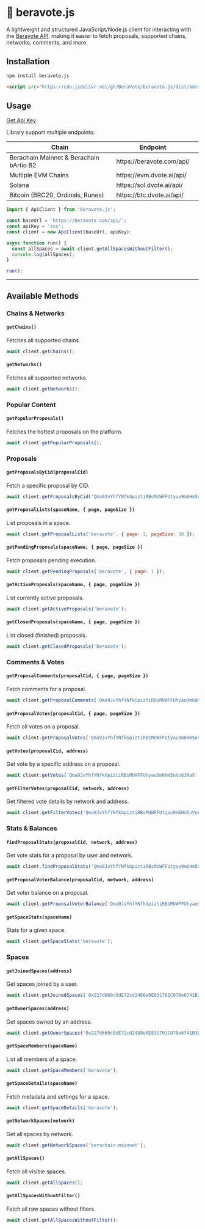 # 🔗 beravote.js

A lightweight and structured JavaScript/Node.js client for interacting with the [Beravote API](https://beravote.gitbook.io/beravote/api-reference/routes), making it easier to fetch proposals, supported chains, networks, comments, and more.

## Installation

```bash
npm install beravote.js
```

```html
<script src="https://cdn.jsdelivr.net/gh/BeraVote/beravote.js/dist/beravote.min.js" integrity="sha384-5dVdSwcJ+Rj6EnGCGJRMWfP6d9qUe6Ly4t7SIjuxBZwQ/ytWbZA0ssqa5Pz01kIg" crossorigin="anonymous"></script>
```

## Usage

[Get Api Key](https://beravote.gitbook.io/beravote/api-reference/api-keys)

Library support multiple endpoints: 

<table><thead><tr><th>Chain</th><th>Endpoint</th><th data-hidden></th></tr></thead><tbody><tr><td>Berachain Mainnet &#x26; Berachain bArtio B2</td><td>https://beravote.com/api/</td><td></td></tr><tr><td>Multiple EVM Chains</td><td>https://evm.dvote.ai/api/</td><td></td></tr><tr><td>Solana</td><td>https://sol.dvote.ai/api/</td><td></td></tr><tr><td>Bitcoin (BRC20, Ordinals, Runes)</td><td>https://btc.dvote.ai/api/</td><td></td></tr></tbody></table>

```js
import { ApiClient } from 'beravote.js';

const baseUrl = 'https://beravote.com/api/';
const apiKey = 'xxx';
const client = new ApiClient(baseUrl, apiKey);

async function run() {
  const allSpaces = await client.getAllSpacesWithoutFilter();
  console.log(allSpaces);
}

run();
```

---

## Available Methods

### Chains & Networks

#### `getChains()`
Fetches all supported chains.
```js
await client.getChains();
```

#### `getNetworks()`
Fetches all supported networks.
```js
await client.getNetworks();
```

### Popular Content

#### `getPopularProposals()`
Fetches the hottest proposals on the platform.
```js
await client.getPopularProposals();
```

### Proposals

#### `getProposalsByCid(proposalCid)`
Fetch a specific proposal by CID.
```js
await client.getProposalsByCid('Qma9JvYhfYNfkGpiztiRBsMUWFFUtyau9m6Hm5nVu6JNaX');
```

#### `getProposalLists(spaceName, { page, pageSize })`
List proposals in a space.
```js
await client.getProposalLists('beravote', { page: 1, pageSize: 10 });
```

#### `getPendingProposals(spaceName, { page, pageSize })`
Fetch proposals pending execution.
```js
await client.getPendingProposals('beravote', { page: 1 });
```

#### `getActiveProposals(spaceName, { page, pageSize })`
List currently active proposals.
```js
await client.getActiveProposals('beravote');
```

#### `getClosedProposals(spaceName, { page, pageSize })`
List closed (finished) proposals.
```js
await client.getClosedProposals('beravote');
```

### Comments & Votes

#### `getProposalComments(proposalCid, { page, pageSize })`
Fetch comments for a proposal.
```js
await client.getProposalComments('Qma9JvYhfYNfkGpiztiRBsMUWFFUtyau9m6Hm5nVu6JNaX', { page: 1 });
```

#### `getProposalVotes(proposalCid, { page, pageSize })`
Fetch all votes on a proposal.
```js
await client.getProposalVotes('Qma9JvYhfYNfkGpiztiRBsMUWFFUtyau9m6Hm5nVu6JNaX', { page: 1 });
```

#### `getVotes(proposalCid, address)`
Get vote by a specific address on a proposal.
```js
await client.getVotes('Qma9JvYhfYNfkGpiztiRBsMUWFFUtyau9m6Hm5nVu6JNaX', '0x18a428ce0c31584a21cf8cefdb8849d8013e1994');
```

#### `getFilterVotes(proposalCid, network, address)`
Get filtered vote details by network and address.
```js
await client.getFilterVotes('Qma9JvYhfYNfkGpiztiRBsMUWFFUtyau9m6Hm5nVu6JNaX', 'berachain-mainnet', '0x18a428ce0c31584a21cf8cefdb8849d8013e1994');
```

### Stats & Balances

#### `findProposalStats(proposalCid, network, address)`
Get vote stats for a proposal by user and network.
```js
await client.findProposalStats('Qma9JvYhfYNfkGpiztiRBsMUWFFUtyau9m6Hm5nVu6JNaX', 'berachain-mainnet', '0x18a428ce0c31584a21cf8cefdb8849d8013e1994');
```

#### `getProposalVoterBalance(proposalCid, network, address)`
Get voter balance on a proposal.
```js
await client.getProposalVoterBalance('Qma9JvYhfYNfkGpiztiRBsMUWFFUtyau9m6Hm5nVu6JNaX', 'berachain-mainnet', '0x18a428ce0c31584a21cf8cefdb8849d8013e1994');
```

#### `getSpaceStats(spaceName)`
Stats for a given space.
```js
await client.getSpaceStats('beravote');
```

### Spaces

#### `getJoinedSpaces(address)`
Get spaces joined by a user.
```js
await client.getJoinedSpaces('0x227d660c0dE72cd2480e0E831701C070e6741B3D');
```

#### `getOwnerSpaces(address)`
Get spaces owned by an address.
```js
await client.getOwnerSpaces('0x227d660c0dE72cd2480e0E831701C070e6741B3D');
```

#### `getSpaceMembers(spaceName)`
List all members of a space.
```js
await client.getSpaceMembers('beravote');
```

#### `getSpaceDetails(spaceName)`
Fetch metadata and settings for a space.
```js
await client.getSpaceDetails('beravote');
```

#### `getNetworkSpaces(network)`
Get all spaces by network.
```js
await client.getNetworkSpaces('berachain-mainnet');
```

#### `getAllSpaces()`
Fetch all visible spaces.
```js
await client.getAllSpaces();
```

#### `getAllSpacesWithoutFilter()`
Fetch all raw spaces without filters.
```js
await client.getAllSpacesWithoutFilter();
```
